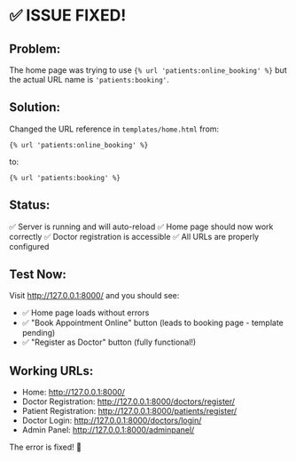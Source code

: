 # ✅ ISSUE FIXED!

## Problem:
The home page was trying to use `{% url 'patients:online_booking' %}` but the actual URL name is `'patients:booking'`.

## Solution:
Changed the URL reference in `templates/home.html` from:
```django
{% url 'patients:online_booking' %}
```
to:
```django
{% url 'patients:booking' %}
```

## Status:
✅ Server is running and will auto-reload
✅ Home page should now work correctly
✅ Doctor registration is accessible
✅ All URLs are properly configured

## Test Now:
Visit http://127.0.0.1:8000/ and you should see:
- ✅ Home page loads without errors
- ✅ "Book Appointment Online" button (leads to booking page - template pending)
- ✅ "Register as Doctor" button (fully functional!)

## Working URLs:
- Home: http://127.0.0.1:8000/
- Doctor Registration: http://127.0.0.1:8000/doctors/register/
- Patient Registration: http://127.0.0.1:8000/patients/register/
- Doctor Login: http://127.0.0.1:8000/doctors/login/
- Admin Panel: http://127.0.0.1:8000/adminpanel/

The error is fixed! 🎉
